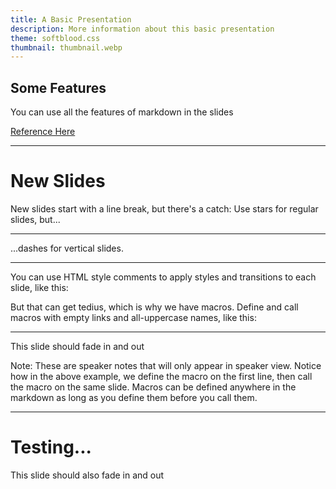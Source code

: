 ```yaml
---
title: A Basic Presentation
description: More information about this basic presentation
theme: softblood.css
thumbnail: thumbnail.webp
---
```


<!-- Example presentation content below: -->
## Some Features

You can use all the features of markdown in the slides

[Reference Here](https://revealjs.com/markdown/)

***

# New Slides

New slides start with a line break, but there's a catch:
Use stars for regular slides, but...

---

...dashes for vertical slides.

***

You can use HTML style comments to apply
styles and transitions to each slide, like this:

<!-- .slide: data-transition="slide-in fade-out" -->

But that can get tedius, which is why we have macros. 
Define and call macros with empty links and all-uppercase names, like this:

---

[](FADE1)<!-- .slide: data-transition="fade" -->
[](FADE1)

This slide should fade in and out

Note: These are speaker notes that will only appear in speaker view. 
Notice how in the above example, we define the macro on the first line,
then call the macro on the same slide.
Macros can be defined anywhere in the markdown as long as you define
them before you call them.

---

[](FADE1)

# Testing...

This slide should also fade in and out

